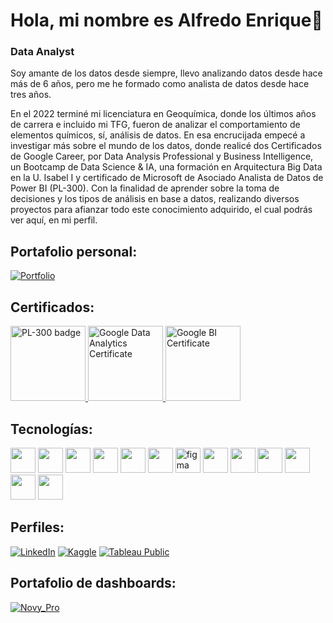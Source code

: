 # Hola, mi nombre es Alfredo Enrique👋
### Data Analyst

Soy amante de los datos desde siempre, llevo analizando datos desde hace más de 6 años, pero me he formado como analista de datos desde hace tres años.

En el 2022 terminé mi licenciatura en Geoquímica, donde los últimos años de carrera e incluido mi TFG, fueron de analizar el comportamiento de elementos químicos, sí, análisis de datos. En esa encrucijada empecé a investigar más sobre el mundo de los datos, donde realicé dos Certificados de Google Career, por Data Analysis Professional y Business Intelligence, un Bootcamp de Data Science & IA, una formación en Arquitectura Big Data en la U. Isabel I y certificado de Microsoft de Asociado Analista de Datos de Power BI (PL-300). Con la finalidad de aprender sobre la toma de decisiones y los tipos de análisis en base a datos, realizando diversos proyectos para afianzar todo este conocimiento adquirido, el cual podrás ver aquí, en mi perfil.  

## Portafolio personal:
[![Portfolio](https://img.shields.io/badge/Portfolio-Alfredo_Blanco_Bifano-000000?style=for-the-badge&logo=file&logoColor=black&labelColor=ffffff)](https://alfredoblancobifano.vercel.app)

## Certificados:
<a href="https://learn.microsoft.com/api/credentials/share/es-es/Alfreuq/C0C23C7DD5EF9A9D?sharingId=1AE65BB18B1D72B0" target="_blank">
  <img src="https://github.com/user-attachments/assets/7c54b156-6f8b-4cc2-89cf-a13ad2600e06" alt="PL-300 badge" width="120"/>
</a>

<a href="https://www.credly.com/earner/earned/badge/6de3f77f-0427-4132-8eca-68e98eb15555" target="_blank">
  <img src="https://github.com/user-attachments/assets/8f440bd6-1f64-4192-a5c4-407460064e56" alt="Google Data Analytics Certificate" width="120"/>
</a>

<a href="https://www.credly.com/earner/earned/badge/6034aa63-03dd-48ac-adc4-a733e805a7cc" target="_blank">
  <img src="https://github.com/user-attachments/assets/a6e061df-0339-4ded-92be-5447558513f8" alt="Google BI Certificate" width="120"/>
</a>


## Tecnologías:
<p align="left">
<img src="https://upload.wikimedia.org/wikipedia/commons/c/cf/New_Power_BI_Logo.svg" width="40" />
<img src="https://cdn.simpleicons.org/python/3776AB" width="40" />
<img src="https://cdn.simpleicons.org/r/276DC3" width="40" />
<img src="https://cdn.simpleicons.org/mysql/4479A1" width="40" />
<img src="https://raw.githubusercontent.com/gilbarbara/logos/92bb74e98bca1ea1ad794442676ebc4e75038adc/logos/tableau-icon.svg" width="40" />
<img src="https://cdn.worldvectorlogo.com/logos/excel-4.svg"  width="40" height="40"/> </a>
<img src="https://www.vectorlogo.zone/logos/figma/figma-icon.svg" alt="figma" width="40" height="40"/>
<img src="https://cdn.simpleicons.org/pandas/150458" width="40" />
<img src="https://cdn.simpleicons.org/scikitlearn/F7931E" width="40" />
<img src="https://cdn.simpleicons.org/tensorflow/FF6F00" width="40" />
<img src="https://cdn.simpleicons.org/pytorch/EE4C2C" width="40" />
<img src="https://cdn.simpleicons.org/git/F05032" width="40" />
<img src="https://cdn.simpleicons.org/databricks/FF3621" width="40" />



## Perfiles:
[![LinkedIn](https://img.shields.io/badge/LinkedIn-Alfredo_Blanco_Bifano-0077B5?style=for-the-badge&logo=linkedin&logoColor=white&labelColor=101010)](https://www.linkedin.com/in/freuq)
[![Kaggle](https://img.shields.io/badge/Kaggle-Alfredo_Blanco_Bifano-20BEFF?style=for-the-badge&logo=kaggle&logoColor=white&labelColor=101010)](https://www.kaggle.com/alfreuq)
[![Tableau Public](https://img.shields.io/badge/Tableau_Public-Alfredo_Blanco_Bifano-E97627?style=for-the-badge&logo=tableau&logoColor=white&labelColor=101010)](https://public.tableau.com/app/profile/alfreuq/vizzes)
</br>

## Portafolio de dashboards:
[![Novy_Pro](https://img.shields.io/badge/Novy_Pro-Alfredo_Enrique_Blanco_Bifano-5849be?style=for-the-badge&logo=file&logoColor=white&labelColor=101010)](https://www.novypro.com/profile_projects/freuq)

<!--
**Freuq/freuq** is a ✨ _special_ ✨ repository because its `README.md` (this file) appears on your GitHub profile.

Here are some ideas to get you started:

- 🔭 I’m currently working on ...
- 🌱 I’m currently learning ...
- 👯 I’m looking to collaborate on ...
- 🤔 I’m looking for help with ...
- 💬 Ask me about ...
- 📫 How to reach me: ...
- 😄 Pronouns: ...
- ⚡ Fun fact: ...
-->
